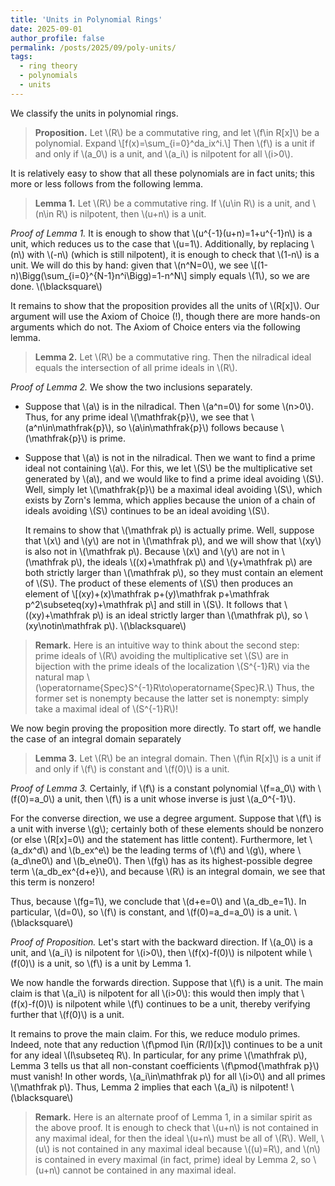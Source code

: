 ```yaml
---
title: 'Units in Polynomial Rings'
date: 2025-09-01
author_profile: false
permalink: /posts/2025/09/poly-units/
tags:
  - ring theory
  - polynomials
  - units
---
```


We classify the units in polynomial rings.

> <b>Proposition.</b>
Let \\(R\\) be a commutative ring, and let \\(f\in R[x]\\) be a polynomial. Expand
\\[f(x)=\sum_{i=0}^da_ix^i.\\]
Then \\(f\\) is a unit if and only if \\(a_0\\) is a unit, and \\(a_i\\) is nilpotent for all \\(i>0\\).

It is relatively easy to show that all these polynomials are in fact units; this more or less follows from the following lemma.

> <b>Lemma 1.</b>
Let \\(R\\) be a commutative ring. If \\(u\in R\\) is a unit, and \\(n\in R\\) is nilpotent, then \\(u+n\\) is a unit.

<i>Proof of Lemma 1.</i>
It is enough to show that \\(u^{-1}(u+n)=1+u^{-1}n\\) is a unit, which reduces us to the case that \\(u=1\\). Additionally, by replacing \\(n\\) with \\(-n\\) (which is still nilpotent), it is enough to check that \\(1-n\\) is a unit. We will do this by hand: given that \\(n^N=0\\), we see
\\[(1-n)\Bigg(\sum_{i=0}^{N-1}n^i\Bigg)=1-n^N\\]
simply equals \\(1\\), so we are done. \\(\blacksquare\\)

It remains to show that the proposition provides all the units of \\(R[x]\\). Our argument will use the Axiom of Choice (!), though there are more hands-on arguments which do not. The Axiom of Choice enters via the following lemma.

> <b>Lemma 2.</b>
Let \\(R\\) be a commutative ring. Then the nilradical ideal equals the intersection of all prime ideals in \\(R\\).

<i>Proof of Lemma 2.</i>
We show the two inclusions separately.
* Suppose that \\(a\\) is in the nilradical. Then \\(a^n=0\\) for some \\(n>0\\). Thus, for any prime ideal \\(\mathfrak{p}\\), we see that \\(a^n\in\mathfrak{p}\\), so \\(a\in\mathfrak{p}\\) follows because \\(\mathfrak{p}\\) is prime.
* Suppose that \\(a\\) is not in the nilradical. Then we want to find a prime ideal not containing \\(a\\). For this, we let \\(S\\) be the multiplicative set generated by \\(a\\), and we would like to find a prime ideal avoiding \\(S\\). Well, simply let \\(\mathfrak{p}\\) be a maximal ideal avoiding \\(S\\), which exists by Zorn's lemma, which applies because the union of a chain of ideals avoiding \\(S\\) continues to be an ideal avoiding \\(S\\).

    It remains to show that \\(\mathfrak p\\) is actually prime. Well, suppose that \\(x\\) and \\(y\\) are not in \\(\mathfrak p\\), and we will show that \\(xy\\) is also not in \\(\mathfrak p\\). Because \\(x\\) and \\(y\\) are not in \\(\mathfrak p\\), the ideals \\((x)+\mathfrak p\\) and \\(y+\mathfrak p\\) are both strictly larger than \\(\mathfrak p\\), so they must contain an element of \\(S\\). The product of these elements of \\(S\\) then produces an element of
    \\[(xy)+(x)\mathfrak p+(y)\mathfrak p+\mathfrak p^2\subseteq(xy)+\mathfrak p\\]
    and still in \\(S\\). It follows that \\((xy)+\mathfrak p\\) is an ideal strictly larger than \\(\mathfrak p\\), so \\(xy\notin\mathfrak p\\). \\(\blacksquare\\)

> <b>Remark.</b> Here is an intuitive way to think about the second step: prime ideals of \\(R\\) avoiding the multiplicative set \\(S\\) are in bijection with the prime ideals of the localization \\(S^{-1}R\\) via the natural map \\(\operatorname{Spec}S^{-1}R\to\operatorname{Spec}R.\\) Thus, the former set is nonempty because the latter set is nonempty: simply take a maximal ideal of \\(S^{-1}R\\)!

We now begin proving the proposition more directly. To start off, we handle the case of an integral domain separately

> <b>Lemma 3.</b> Let \\(R\\) be an integral domain. Then \\(f\in R[x]\\) is a unit if and only if \\(f\\) is constant and \\(f(0)\\) is a unit.

<i>Proof of Lemma 3.</i> Certainly, if \\(f\\) is a constant polynomial \\(f=a_0\\) with \\(f(0)=a_0\\) a unit, then \\(f\\) is a unit whose inverse is just \\(a_0^{-1}\\).

For the converse direction, we use a degree argument. Suppose that \\(f\\) is a unit with inverse \\(g\\); certainly both of these elements should be nonzero (or else \\(R[x]=0\\) and the statement has little content). Furthermore, let \\(a_dx^d\\) and \\(b_ex^e\\) be the leading terms of \\(f\\) and \\(g\\), where \\(a_d\ne0\\) and \\(b_e\ne0\\). Then \\(fg\\) has as its highest-possible degree term \\(a_db_ex^{d+e}\\), and because \\(R\\) is an integral domain, we see that this term is nonzero!

Thus, because \\(fg=1\\), we conclude that \\(d+e=0\\) and \\(a_db_e=1\\). In particular, \\(d=0\\), so \\(f\\) is constant, and \\(f(0)=a_d=a_0\\) is a unit. \\(\blacksquare\\)

<i>Proof of Proposition.</i>
Let's start with the backward direction. If \\(a_0\\) is a unit, and \\(a_i\\) is nilpotent for \\(i>0\\), then \\(f(x)-f(0)\\) is nilpotent while \\(f(0)\\) is a unit, so \\(f\\) is a unit by Lemma 1.

We now handle the forwards direction. Suppose that \\(f\\) is a unit. The main claim is that \\(a_i\\) is nilpotent for all \\(i>0\\): this would then imply that \\(f(x)-f(0)\\) is nilpotent while \\(f\\) continues to be a unit, thereby verifying further that \\(f(0)\\) is a unit.

It remains to prove the main claim. For this, we reduce modulo primes. Indeed, note that any reduction \\(f\pmod I\in (R/I)[x]\\) continues to be a unit for any ideal \\(I\subseteq R\\). In particular, for any prime \\(\mathfrak p\\), Lemma 3 tells us that all non-constant coefficients \\(f\pmod{\mathfrak p}\\) must vanish! In other words, \\(a_i\in\mathfrak p\\) for all \\(i>0\\) and all primes \\(\mathfrak p\\). Thus, Lemma 2 implies that each \\(a_i\\) is nilpotent! \\(\blacksquare\\)

> <b>Remark.</b>
Here is an alternate proof of Lemma 1, in a similar spirit as the above proof. It is enough to check that \\(u+n\\) is not contained in any maximal ideal, for then the ideal \\(u+n\\) must be all of \\(R\\). Well, \\(u\\) is not contained in any maximal ideal because \\((u)=R\\), and \\(n\\) is contained in every maximal (in fact, prime) ideal by Lemma 2, so \\(u+n\\) cannot be contained in any maximal ideal.